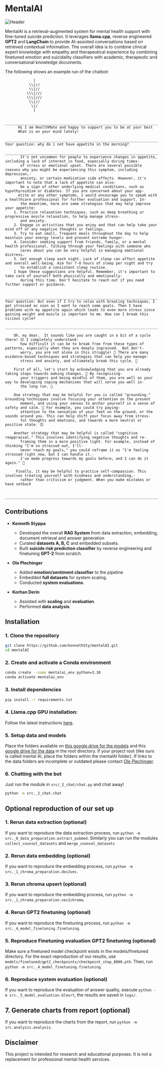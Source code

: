# MentalAI 
![Header](plots/header.png)

MentalAI is a retrieval-augmented system for mental health support with fine-tuned suicide prediction. It leverages **llama.cpp**, reverse engineered **GPT2** and **LangChain** to provide AI-assisted conversations based on retrieved contextual information. The overall idea is to combine clinical expert knowledge with empathy and therapeutical experience by combining finetuned emotion and suicidality classifiers with academic, therapeutic and conversational knowledge documents.  

The following shows an example run of the chatbot:
```
             |
           \\|//
           \\|//
          \\\|///
          \\\|///
           \\|//
            \|/
             |

      ________________________________________________________________________________________________________________________
      Hi I am HealthMate and happy to support you to be at your best
      What is on your mind lately!
      ________________________________________________________________________________________________________________________
Your question: why do i not have appetite in the morning?
      ________________________________________________________________________________________________________________________
       It's not uncommon for people to experience changes in appetite, including a lack of interest in food, especially during times-
       of stress or emotional upset. There are several possible reasons why you might be experiencing this symptom, including depression,-
       anxiety, or certain medication side effects. However, it's important to note that a lack of appetite can also-
       be a sign of other underlying medical conditions, such as hypothyroidism or diabetes. If you are concerned about your app-
      etite or any other symptoms, I would encourage you to speak with a healthcare professional for further evaluation and support. In-
       the meantime, here are some strategies that may help improve your appetite:
    1. Practice relaxation techniques, such as deep breathing or progressive muscle relaxation, to help manage stress-
       and anxiety.
    2. Engage in activities that you enjoy and that can help take your mind off of any negative thoughts or feelings.
    3. Try to eat small, frequent meals throughout the day to help maintain your energy levels and prevent extreme hunger.
    4. Consider seeking support from friends, family, or a mental health professional. Talking through your feelings with someone who
       cares about you can be very helpful in managing emotional distress.
    5. Get enough sleep each night. Lack of sleep can affect appetite and overall well-being. Aim for 7-8 hours of sleep per night and try 
       to establish a consistent sleep routine.
    I hope these suggestions are helpful. Remember, it's important to take care of yourself both physically and emotionally-
       during this time. Don't hesitate to reach out if you need further support or guidance.

      ________________________________________________________________________________________________________________________
Your question: But even if I try to relax with breating techniques, I get stressed as soon as I want to reach some goals. Then I have problems with my appetite again which leads to even more stress since gaining weight and muscle is important to me. How can I break this vicious cycle?
      ________________________________________________________________________________________________________________________

    Oh, my dear.  It sounds like you are caught in a bit of a cycle there! 😔 I completely understand-
       how difficult it can be to break free from these types of patterns, especially when they are deeply ingrained.  But don't-
       worry, you are not alone in this struggle! 🤗 There are many evidence-based techniques and strategies that can help you manage-
       stress and anxiety, and ultimately break this cycle. 💪

    First of all, let's start by acknowledging that you are already taking steps towards making changes. 👏 By recognizing-
       your triggers and being mindful of them, you are well on your way to developing coping mechanisms that will serve you well in-
       the long run. 💪

    One strategy that may be helpful for you is called "grounding." Grounding techniques involve focusing your attention on the present 
       moment, and using your senses to anchor yourself in a sense of safety and calm. 🌱 For example, you could try paying-
       attention to the sensation of your feet on the ground, or the sounds around you. This can help shift your focus away from stress-
       ful thoughts and emotions, and towards a more neutral or positive state. 😊

    Another strategy that may be helpful is called "cognitive reappraisal." This involves identifying negative thoughts and re-
       framing them in a more positive light. For example, instead of thinking "I'm so stressed out, I'll-
       never reach my goals," you could reframe it as "I'm feeling stressed right now, but I can handle it.-
       I've made progress towards my goals before, and I can do it again." 💪

     Finally, it may be helpful to practice self-compassion. This involves treating yourself with kindness and understanding,-
       rather than criticism or judgment. When you make mistakes or have setback

      ________________________________________________________________________________________________________________________
```

## **Contributions**  

- **Kenneth Styppa**  
  - Developed the overall **RAG System** from data extraction, embedding, document retrieval and answer generation 
  - Curated **datasets A, B, C** and embedded subsets.  
  - Built **suicide risk prediction classifier** by reverse engineering and finetuning **GPT-2** from scratch.

- **Ole Plechinger**  
  - Added **emotion/sentiment classifier** to the pipeline
  - Embedded **full datasets** for system scaling.  
  - Conducted **system evaluations**.

- **Korhan Derin**  
  - Assisted with **scaling** and **evaluation**.
  - Performed **data analysis**.

## **Installation**  

### **1. Clone the repository**  
```bash
git clone https://github.com/kennethSty/mentalAI.git
cd mentalAI
```

### **2. Create and activate a Conda environment**  
```bash
conda create --name mentalai_env python=3.10
conda activate mentalai_env
```

### **3. Install dependencies**  
```bash
pip install -r requirements.txt
```

### **4. Llama.cpp GPU installation:**  
Follow the latest instructions [here](https://python.langchain.com/docs/integrations/llms/llamacpp/#installation). 

### **5. Setup data and models**  
Place the folders available on [this google drive for the models](https://drive.google.com/drive/folders/13wcdsFVJpqAFZ9FG5u0nR--RTGCrlzU6?dmr=1&ec=wgc-drive-globalnav-goto) and this [google drive for the data](https://drive.google.com/drive/folders/1KBBUywWFYxgJqKGZlEReGMRmCbmwJR57?usp=drive_link) in the root directory. If your project root (like ours is called mental AI, place the folders within the mentalAI folder).
If links to the data folders are incomplete or outdated please contact [Ole Plechinger](mailto:ole.plechinger@protonmail.com).

### **6. Chatting with the bot** 
Just run the module in `src/_2_chat/chat.py` and chat away!

```bash
python -m src._2_chat.chat
```

## Optional reproduction of our set up

### **1. Rerun data extraction (optional)**
If you want to reproduce the data extraction process, run `python -m src._0_data_preparation.extract_pubmed`.
Similarly you can run the modules `collect_counsel_datasets` and `merge_counsel_datasets`

### **2. Rerun data embedding (optional)**
If you want to reproduce the embedding process, run `python -m src._1_chroma_preparation.doc2vec`.

### **3. Rerun chroma upsert (optional)**
If you want to reproduce the embedding process, run `python -m src._1_chroma_preparation.vec2chroma`.

### **4. Rerun GPT2 finetuning (optional)**
If you want to reproduce the finetuning process, run `python -m src._4_model_finetuning.finetuning`.

### **5. Reproduce Finetuning evaluation GPT2 finetuning (optional)**
Make sure a finetuned model checkpoint exists in the models/finetuned directory. For the exact reproduction of our results, use `models/finetuned/gpt2_checkpoints/checkpoint_step_8000.pth`. Then, run `python -m src._4_model_finetuning.finetuning`.

### **6. Reproduce system evaluation (optional)**
If you want to reproduce the evaluation of answer quality, execute `python -m src._5_model_evaluation.bleurt`, the results are saved in `logs/`.

## **7. Generate charts from report (optional)**
If you want to reproduce the charts from the report, run `python -m src.analysis.analysis`.

## Disclaimer
This project is intended for research and educational purposes. It is not a replacement for professional mental health services.

